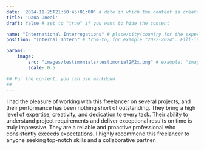 ```yaml
---
date: '2024-11-25T21:50:45+01:00' # date in which the content is created - defaults to "today"
title: 'Dana Oneal'
draft: false # set to "true" if you want to hide the content 

name: "International Interrogations" # place/city/country for the experience. Fill-in.
position: "Internal Intern" # from-to, for example "2022-2024". Fill-in.

params:
    image:
        src: "images/testimonials/testimonial2@2x.png" # example: "images/clients/asgardia@2x.png"
        scale: 0.5

## For the content, you can use markdown
##
---
```


I had the pleasure of working with this freelancer on several projects, and their performance has been nothing short of outstanding. They bring a high level of expertise, creativity, and dedication to every task. Their ability to understand project requirements and deliver exceptional results on time is truly impressive. They are a reliable and proactive professional who consistently exceeds expectations. I highly recommend this freelancer to anyone seeking top-notch skills and a collaborative partner.